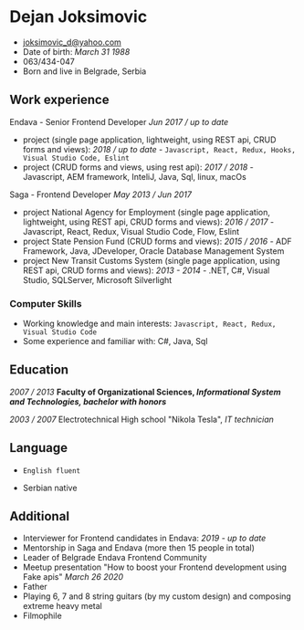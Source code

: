 # Dejan Joksimovic
* joksimovic_d@yahoo.com
* Date of birth: *March 31 1988*
* 063/434-047
* Born and live in Belgrade, Serbia
## Work experience

Endava - Senior Frontend Developer *Jun 2017 / up to date*
* project (single page application, lightweight, using REST api, CRUD forms and views): *2018 / up to date* - `Javascript, React, Redux, Hooks, Visual Studio Code, Eslint`
* project (CRUD forms and views, using rest api): *2017 / 2018* - Javascript, AEM framework, InteliJ, Java, Sql, linux, macOs

Saga - Frontend Developer *May 2013 / Jun 2017*
* project National Agency for Employment (single page application, lightweight, using REST api, CRUD forms and views): *2016 / 2017* - Javascript, React, Redux, Visual Studio Code, Flow, Eslint
* project State Pension Fund (CRUD forms and views): *2015 / 2016* - ADF Framework, Java, JDeveloper, Oracle Database Management System
* project New Transit Customs System (single page application, using REST api, CRUD forms and views): *2013 - 2014* - .NET, C#, Visual Studio, SQLServer, Microsoft Silverlight

### Computer Skills
* Working knowledge and main interests: 
`Javascript, React, Redux, Visual Studio Code`
* Some experience and familiar with:
C#, Java, Sql

## Education

*2007 / 2013*
__Faculty of Organizational Sciences, *Informational System and Technologies, bachelor with honors*__

*2003 / 2007*
Electrotechnical High school "Nikola Tesla", *IT technician*

## Language

* `English fluent`

* Serbian native

## Additional

* Interviewer for Frontend candidates in Endava: *2019 - up to date*
* Mentorship in Saga and Endava (more then 15 people in total)
* Leader of Belgrade Endava Frontend Community
* Meetup presentation "How to boost your Frontend development using Fake apis" *March 26 2020*
* Father
* Playing 6, 7 and 8 string guitars (by my custom design) and composing extreme heavy metal
* Filmophile